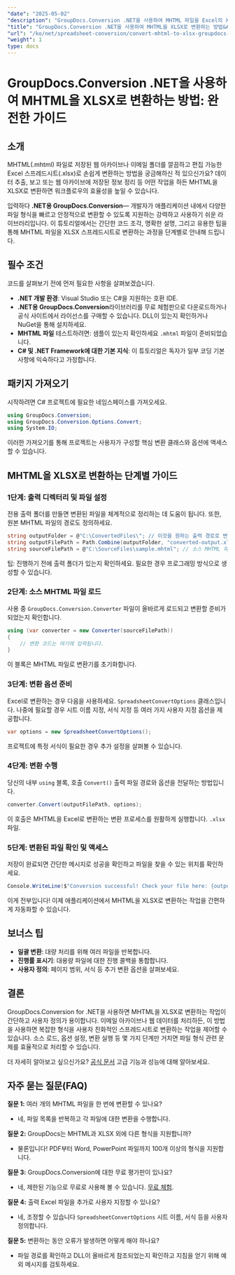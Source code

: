 ```yaml
---
"date": "2025-05-02"
"description": "GroupDocs.Conversion .NET을 사용하여 MHTML 파일을 Excel의 XLSX 형식으로 효율적으로 변환하는 방법을 알아보세요. 단계별 지침과 모범 사례를 제공하는 이 종합 가이드를 참조하세요."
"title": "GroupDocs.Conversion .NET을 사용하여 MHTML을 XLSX로 변환하는 방법&#58; 완벽한 가이드"
"url": "/ko/net/spreadsheet-conversion/convert-mhtml-to-xlsx-groupdocs-net/"
"weight": 1
type: docs
---
```

# GroupDocs.Conversion .NET을 사용하여 MHTML을 XLSX로 변환하는 방법: 완전한 가이드

## 소개

MHTML(.mhtml) 파일로 저장된 웹 아카이브나 이메일 폴더를 깔끔하고 편집 가능한 Excel 스프레드시트(.xlsx)로 손쉽게 변환하는 방법을 궁금해하신 적 있으신가요? 데이터 추출, 보고 또는 웹 아카이브에 저장된 정보 정리 등 어떤 작업을 하든 MHTML을 XLSX로 변환하면 워크플로우의 효율성을 높일 수 있습니다.

입력하다 **.NET용 GroupDocs.Conversion**— 개발자가 애플리케이션 내에서 다양한 파일 형식을 빠르고 안정적으로 변환할 수 있도록 지원하는 강력하고 사용하기 쉬운 라이브러리입니다. 이 튜토리얼에서는 간단한 코드 조각, 명확한 설명, 그리고 유용한 팁을 통해 MHTML 파일을 XLSX 스프레드시트로 변환하는 과정을 단계별로 안내해 드립니다.


## 필수 조건

코드를 살펴보기 전에 먼저 필요한 사항을 살펴보겠습니다.

- **.NET 개발 환경**: Visual Studio 또는 C#을 지원하는 호환 IDE.
- **.NET용 GroupDocs.Conversion**라이브러리를 무료 체험판으로 다운로드하거나 공식 사이트에서 라이선스를 구매할 수 있습니다. DLL이 있는지 확인하거나 NuGet을 통해 설치하세요.
- **MHTML 파일** 테스트하려면: 샘플이 있는지 확인하세요 `.mhtml` 파일이 준비되었습니다.
- **C# 및 .NET Framework에 대한 기본 지식**: 이 튜토리얼은 독자가 일부 코딩 기본 사항에 익숙하다고 가정합니다.


## 패키지 가져오기

시작하려면 C# 프로젝트에 필요한 네임스페이스를 가져오세요.

```csharp
using GroupDocs.Conversion;
using GroupDocs.Conversion.Options.Convert;
using System.IO;
```

이러한 가져오기를 통해 프로젝트는 사용자가 구성할 핵심 변환 클래스와 옵션에 액세스할 수 있습니다.


## MHTML을 XLSX로 변환하는 단계별 가이드

### 1단계: 출력 디렉터리 및 파일 설정

전용 출력 폴더를 만들면 변환된 파일을 체계적으로 정리하는 데 도움이 됩니다. 또한, 원본 MHTML 파일의 경로도 정의하세요.

```csharp
string outputFolder = @"C:\ConvertedFiles\"; // 이것을 원하는 출력 경로로 변경하세요
string outputFilePath = Path.Combine(outputFolder, "converted-output.xlsx");
string sourceFilePath = @"C:\SourceFiles\sample.mhtml"; // 소스 MHTML 파일에 대한 경로
```

팁: 진행하기 전에 출력 폴더가 있는지 확인하세요. 필요한 경우 프로그래밍 방식으로 생성할 수 있습니다.


### 2단계: 소스 MHTML 파일 로드

사용 중 `GroupDocs.Conversion.Converter` 파일이 올바르게 로드되고 변환할 준비가 되었는지 확인합니다.

```csharp
using (var converter = new Converter(sourceFilePath))
{
    // 변환 코드는 여기에 입력됩니다.
}
```

이 블록은 MHTML 파일로 변환기를 초기화합니다.


### 3단계: 변환 옵션 준비

Excel로 변환하는 경우 다음을 사용하세요. `SpreadsheetConvertOptions` 클래스입니다. 나중에 필요할 경우 시트 이름 지정, 서식 지정 등 여러 가지 사용자 지정 옵션을 제공합니다.

```csharp
var options = new SpreadsheetConvertOptions();
```

프로젝트에 특정 서식이 필요한 경우 추가 설정을 살펴볼 수 있습니다.


### 4단계: 변환 수행

당신의 내부 `using` 블록, 호출 `Convert()` 출력 파일 경로와 옵션을 전달하는 방법입니다.

```csharp
converter.Convert(outputFilePath, options);
```

이 호출은 MHTML을 Excel로 변환하는 변환 프로세스를 원활하게 실행합니다. `.xlsx` 파일.


### 5단계: 변환된 파일 확인 및 액세스

저장이 완료되면 간단한 메시지로 성공을 확인하고 파일을 찾을 수 있는 위치를 확인하세요.

```csharp
Console.WriteLine($"Conversion successful! Check your file here: {outputFilePath}");
```

이게 전부입니다! 이제 애플리케이션에서 MHTML을 XLSX로 변환하는 작업을 간편하게 자동화할 수 있습니다.


## 보너스 팁

- **일괄 변환**: 대량 처리를 위해 여러 파일을 반복합니다.
- **진행률 표시기**: 대용량 파일에 대한 진행 콜백을 통합합니다.
- **사용자 정의**: 페이지 범위, 서식 등 추가 변환 옵션을 살펴보세요.


## 결론

GroupDocs.Conversion for .NET을 사용하면 MHTML을 XLSX로 변환하는 작업이 간단하고 사용자 정의가 용이합니다. 이메일 아카이브나 웹 데이터를 처리하든, 이 방법을 사용하면 복잡한 형식을 사용자 친화적인 스프레드시트로 변환하는 작업을 제어할 수 있습니다. 소스 로드, 옵션 설정, 변환 실행 등 몇 가지 단계만 거치면 파일 형식 관련 문제를 효율적으로 처리할 수 있습니다.

더 자세히 알아보고 싶으신가요? [공식 문서](https://docs.groupdocs.com/conversion/net/) 고급 기능과 성능에 대해 알아보세요.


## 자주 묻는 질문(FAQ)

**질문 1:** 여러 개의 MHTML 파일을 한 번에 변환할 수 있나요?  

- 네, 파일 목록을 반복하고 각 파일에 대한 변환을 수행합니다.

**질문 2:** GroupDocs는 MHTML과 XLSX 외에 다른 형식을 지원합니까?  

- 물론입니다! PDF부터 Word, PowerPoint 파일까지 100개 이상의 형식을 지원합니다.

**질문 3:** GroupDocs.Conversion에 대한 무료 평가판이 있나요?  

- 네, 제한된 기능으로 무료로 사용해 볼 수 있습니다. [무료 체험](https://releases.groupdocs.com/conversion/net/).

**질문 4:** 출력 Excel 파일을 추가로 사용자 지정할 수 있나요?  

- 네, 조정할 수 있습니다 `SpreadsheetConvertOptions` 시트 이름, 서식 등을 사용자 정의합니다.

**질문 5:** 변환하는 동안 오류가 발생하면 어떻게 해야 하나요?  

- 파일 경로를 확인하고 DLL이 올바르게 참조되었는지 확인하고 지침을 얻기 위해 예외 메시지를 검토하세요.